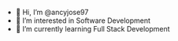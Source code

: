 - 👋 Hi, I’m @ancyjose97
- 👀 I’m interested in Software Development
- 🌱 I’m currently learning Full Stack Development


<!---
ancyjose97/ancyjose97 is a ✨ special ✨ repository because its `README.md` (this file) appears on your GitHub profile.
You can click the Preview link to take a look at your changes.
--->
